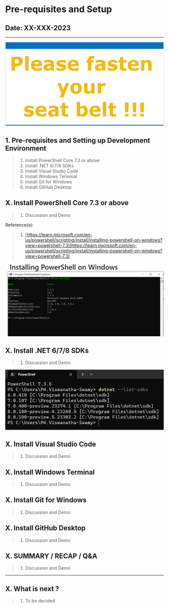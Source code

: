 # Pre-requisites and Setup

## Date: XX-XXX-2023

---

![Please fasten your seat belt |150x150](../../documentation/images/SeatBelt.PNG)

## 1. Pre-requisites and Setting up Development Environment

> 1. Install PowerShell Core 7.3 or above
> 1. Install .NET 6/7/8 SDKs
> 1. Install Visual Studio Code
> 1. Install Windows Terminal
> 1. Install Git for Windows
> 1. Install GitHub Desktop

## X. Install PowerShell Core 7.3 or above

> 1. Discussion and Demo

Reference(s):

> 1. [https://learn.microsoft.com/en-us/powershell/scripting/install/installing-powershell-on-windows?view=powershell-7.3](https://learn.microsoft.com/en-us/powershell/scripting/install/installing-powershell-on-windows?view=powershell-7.3)

![PowerShell Core |150x150](./images/PowerShellCore.PNG)

## X. Install .NET 6/7/8 SDKs

> 1. Discussion and Demo

![Dot Net Sdks |150x150](./images/DotNetSdks.PNG)

## X. Install Visual Studio Code

> 1. Discussion and Demo

## X. Install Windows Terminal

> 1. Discussion and Demo

## X. Install Git for Windows

> 1. Discussion and Demo

## X. Install GitHub Desktop

> 1. Discussion and Demo

## X. SUMMARY / RECAP / Q&A

> 1. Discussion and Demo

---

## X. What is next ?

> 1. To be decided
